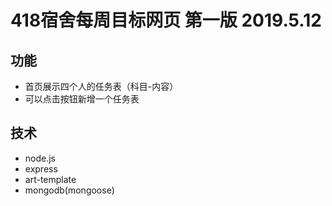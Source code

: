 # 418宿舍每周目标网页 第一版 2019.5.12
## 功能
- 首页展示四个人的任务表（科目-内容）
- 可以点击按钮新增一个任务表

## 技术
- node.js
- express
- art-template
- mongodb(mongoose)
